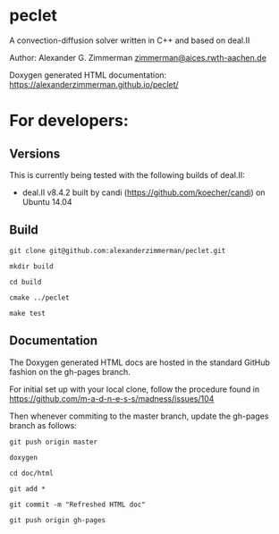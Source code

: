 # peclet
A convection-diffusion solver written in C++ and based on deal.II

Author: Alexander G. Zimmerman <zimmerman@aices.rwth-aachen.de>

Doxygen generated HTML documentation: https://alexanderzimmerman.github.io/peclet/

# For developers:
## Versions

This is currently being tested with the following builds of deal.II:
- deal.II v8.4.2 built by candi (https://github.com/koecher/candi) on Ubuntu 14.04

## Build

    git clone git@github.com:alexanderzimmerman/peclet.git

    mkdir build

    cd build

    cmake ../peclet

    make test
    
## Documentation
The Doxygen generated HTML docs are hosted in the standard GitHub fashion on the gh-pages branch.

For initial set up with your local clone, follow the procedure found in https://github.com/m-a-d-n-e-s-s/madness/issues/104

Then whenever commiting to the master branch, update the gh-pages branch as follows:

    git push origin master

    doxygen

    cd doc/html

    git add *

    git commit -m "Refreshed HTML doc"

    git push origin gh-pages
